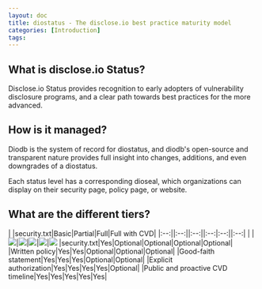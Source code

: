 ```yaml
---
layout: doc
title: diostatus - The disclose.io best practice maturity model
categories: [Introduction]
tags: 
---
```

## What is disclose.io Status?
Disclose.io Status provides recognition to early adopters of vulnerability disclosure programs, and a clear path towards best practices for the more advanced. 

## How is it managed?
Diodb is the system of record for diostatus, and diodb's open-source and transparent nature provides full insight into changes, additions, and even downgrades of a diostatus.

Each status level has a corresponding dioseal, which organizations can display on their security page, policy page, or website.

## What are the different tiers?

| |security.txt|Basic|Partial|Full|Full with CVD|
|:--:||:--:||:--:||:--:|:--:||:--:|
| |![](https://lh6.googleusercontent.com/rnkzsTQ0fBnb2Hm9hQIBgfWA0SEPljovWN_VDOoRlgCW4BtFUmWfzQf8nGT4tyuZFOuxv4GHGRJ6vToOqnm5o817BF8Xz3Gz9kUS1vUMEFYe_M0x8TA8SIieJwsZFCo5BK-oEq44)|![](https://lh3.googleusercontent.com/iPhCCRw-D7U_HMkiD99Wxaj_yR5NBelZY6BIbknX1wGF6fkTLhVl_D4_51Iy37i8bt5w4rCEw7S-YawxsOX19RkKbE7Z_2Vifp263enfItr14oI4gd-T_8stAtDamuPeQd2eZ6mE)|![](https://lh5.googleusercontent.com/Gj0PR4mgFgk8ORYr4KfHecKRb4xxC3tuMpVTjl8EBnttTZ0eOF5dK_JDiia2LfIXUYQtJUejxMn0jMGRIfuIv4iEDk58r9I533JMftD2NxLKTnSXAW_hpOm97e4Fee9PC-QUmNR9)|![](https://lh4.googleusercontent.com/BPPYhsUY2ZjYNi9ZC4OZQ9GrwBiVbyYnNXoBgdujBRGL511QKY0SG8Kar_2_Wdt8rKXw8p7481GJxOviNlj9SzkahLb_6nUKGPP9ECOs2WTnYEGBzZ-hDOa46yDEwXdaxePZuP4I)|![](https://lh3.googleusercontent.com/xFCVdCh-zLVOqx4wO7-Os_wx7wiErVW1W0B4uWMvMTz1AAv_t8T3z61alETphugcNiKVaMOoXrdztn6MozK1u407jVrmt_lTlS19l16OyVpOAuIGPqX7_RnJrCdnIScZ-JzN8-cY)
|security.txt|Yes|Optional|Optional|Optional|Optional|
|Written policy|Yes|Yes|Optional|Optional|Optional|
|Good-faith statement|Yes|Yes|Yes|Optional|Optional|
|Explicit authorization|Yes|Yes|Yes|Yes|Optional|
|Public and proactive CVD timeline|Yes|Yes|Yes|Yes|Yes|